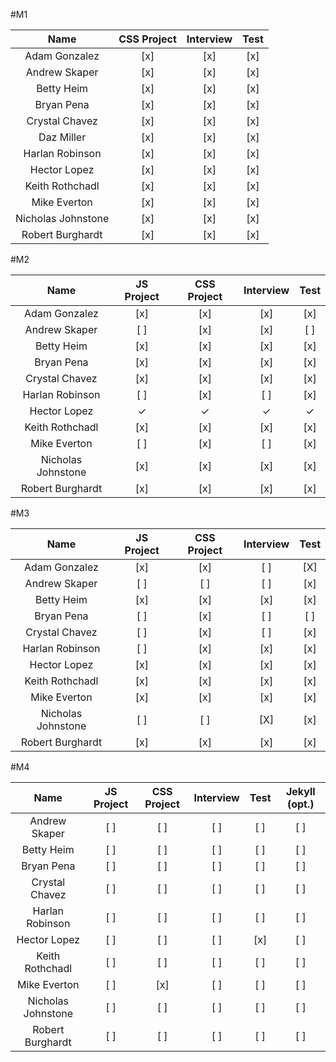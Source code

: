 #M1

Name                | CSS Project | Interview | Test |
:------------------:|:-----------:|:---------:|:----:|
Adam Gonzalez       | [x]         | [x]       | [x]  |
Andrew Skaper       | [x]         | [x]       | [x]  |
Betty Heim          | [x]         | [x]       | [x]  |
Bryan Pena          | [x]         | [x]       | [x]  |
Crystal Chavez      | [x]         | [x]       | [x]  |
Daz Miller          | [x]         | [x]       | [x]  |
Harlan Robinson     | [x]         | [x]       | [x]  |
Hector Lopez        | [x]         | [x]       | [x]  |
Keith Rothchadl     | [x]         | [x]       | [x]  |
Mike Everton        | [x]         | [x]       | [x]  |
Nicholas Johnstone  | [x]         | [x]       | [x]  |
Robert Burghardt    | [x]         | [x]       | [x]  |

#M2

Name                | JS Project | CSS Project | Interview | Test |
:------------------:|:----------:|:-----------:|:---------:|:----:|
Adam Gonzalez       | [x]        | [x]         | [x]       | [x]  |
Andrew Skaper       | [ ]        | [x]         | [x]       | [ ]  |
Betty Heim          | [x]        | [x]         | [x]       | [x]  |
Bryan Pena          | [x]        | [x]         | [x]       | [x]  |
Crystal Chavez      | [x]        | [x]         | [x]       | [x]  |
Harlan Robinson     | [ ]        | [x]         | [ ]       | [x]  |
Hector Lopez        | ✓        | ✓         | ✓       | ✓  |
Keith Rothchadl     | [x]        | [x]         | [x]       | [x]  |
Mike Everton        | [ ]        | [x]         | [ ]       | [x]  |
Nicholas Johnstone  | [x]        | [x]         | [x]       | [x]  |
Robert Burghardt    | [x]        | [x]         | [x]       | [x]  |

#M3

Name                | JS Project | CSS Project | Interview | Test |
:------------------:|:----------:|:-----------:|:---------:|:----:|
Adam Gonzalez       | [x]        | [x]         | [ ]       | [X]  |
Andrew Skaper       | [ ]        | [ ]         | [ ]       | [x]  |
Betty Heim          | [x]        | [x]         | [x]       | [x]  |
Bryan Pena          | [ ]        | [x]         | [ ]       | [ ]  |
Crystal Chavez      | [ ]        | [x]         | [ ]       | [x]  |
Harlan Robinson     | [ ]        | [x]         | [x]       | [x]  |
Hector Lopez        | [x]        | [x]         | [x]       | [x]  |
Keith Rothchadl     | [x]        | [x]         | [x]       | [x]  |
Mike Everton        | [x]        | [x]         | [x]       | [x]  |
Nicholas Johnstone  | [ ]        | [ ]         | [X]       | [x]  |
Robert Burghardt    | [x]        | [x]         | [x]       | [x]  |

#M4

Name                | JS Project | CSS Project | Interview | Test | Jekyll (opt.) |
:------------------:|:----------:|:-----------:|:---------:|:----:|:-------------:|
Andrew Skaper       | [ ]        | [ ]         | [ ]       | [ ]  | [ ]           |
Betty Heim          | [ ]        | [ ]         | [ ]       | [ ]  | [ ]           |
Bryan Pena          | [ ]        | [ ]         | [ ]       | [ ]  | [ ]           |
Crystal Chavez      | [ ]        | [ ]         | [ ]       | [ ]  | [ ]           |
Harlan Robinson     | [ ]        | [ ]         | [ ]       | [ ]  | [ ]           |
Hector Lopez        | [ ]        | [ ]         | [ ]       | [x]  | [ ]           |
Keith Rothchadl     | [ ]        | [ ]         | [ ]       | [ ]  | [ ]           |
Mike Everton        | [ ]        | [x]         | [ ]       | [ ]  | [ ]           |
Nicholas Johnstone  | [ ]        | [ ]         | [ ]       | [ ]  | [ ]           |
Robert Burghardt    | [ ]        | [ ]         | [ ]       | [ ]  | [ ]           |
